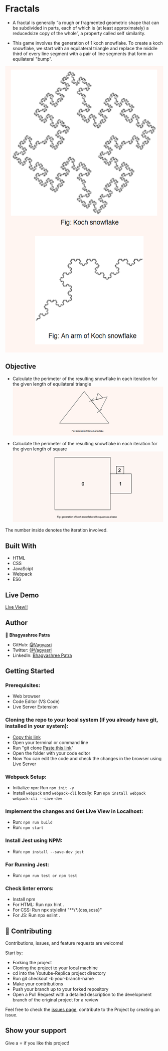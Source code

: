 # Fractals

- A fractal is generally “a rough or fragmented geometric shape that can be subdivided in parts, each of which is (at least approximately) a reducedsize copy of the whole”, a property called self similarity.

- This game involves the generation of 1 koch snowflake. To create a koch snowflake, we start with an equilateral triangle and replace the middle third of every line segment with a pair of line segments that form an equilateral "bump".

![Snowflake](1.png)

## Objective
- Calculate the perimeter of the resulting snowflake in each iteration for the given length of equilateral triangle
  ![TriPerimeter](2.png)

- Calculate the perimeter of the resulting snowflake in each iteration for the given length of square
  ![SqPerimeter](3.png)

The number inside denotes the iteration involved.  

## Built With

- HTML
- CSS
- JavaScipt
- Webpack
- ES6

## Live Demo

[Live View!!](https://vagyasri.github.io/Fractals/dist/)

## Author

👤 **Bhagyashree Patra**

- GitHub: [@Vagyasri](https://github.com/Vagyasri)
- Twitter: [@Vagyasri](https://twitter.com/Vagyasri)
- LinkedIn: [Bhagyashree Patra](https://www.linkedin.com/in/bhagyashree-patra-029bb059/)

## Getting Started

### Prerequisites:

- Web browser
- Code Editor (VS Code)
- Live Server Extension

### Cloning the repo to your local system (If you already have git, installed in your system):

- [Copy this link](https://github.com/Vagyasri/Fractals.git)
- Open your terminal or command line
- Run "git clone [Paste this link](https://github.com/Vagyasri/Fractals.git)"
- Open the folder with your code editor
- Now You can edit the code and check the changes in the browser using Live Server

### Webpack Setup:

- Initialize `npm`: Run `npm init -y`
- Install `webpack` and  `webpack-cli` locally: Run `npm install webpack webpack-cli --save-dev`

### Implement the changes and Get Live View in Localhost:

- Run: `npm run build`
- Run: `npm start`

### Install Jest using NPM:
- Run: `npm install --save-dev jest`

### For Running Jest:
- Run: `npm run test or npm test`

### Check linter errors:

- Install npm
- For HTML: Run npx hint .
- For CSS: Run npx stylelint "**/*.{css,scss}"
- For JS: Run npx eslint .

## 🤝 Contributing

Contributions, issues, and feature requests are welcome!

Start by:

- Forking the project
- Cloning the project to your local machine
- cd into the Youtube-Replica project directory
- Run git checkout -b your-branch-name
- Make your contributions
- Push your branch up to your forked repository
- Open a Pull Request with a detailed description to the development branch of the original project for a review

Feel free to check the [issues page](https://github.com/Vagyasri/Fractals/issues), contribute to the Project by creating an issue.


## Show your support
Give a ⭐️ if you like this project!
